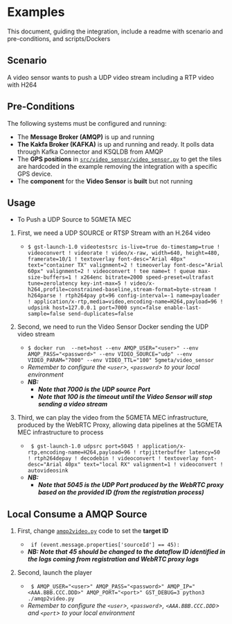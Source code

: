 
# Examples

This document, guiding the integration, include a readme with scenario and pre-conditions, and scripts/Dockers

## Scenario

A video sensor wants to push a UDP video stream including a RTP video with H264

## Pre-Conditions

The following systems must be configured and running:

- The **Message Broker (AMQP)** is up and running
- **The Kakfa Broker (KAFKA)** is up and running and ready. It polls data through Kafka Connector and KSQLDB from AMQP
- The **GPS positions** in [`src/video_sensor/video_sensor.py`](../src/video_sensor/video_sensor.py) to get the tiles are hardcoded in the example removing the integration with a specific GPS device.
- The **component** for the **Video Sensor** is **built** but not running

## Usage 

* To Push a UDP Source to 5GMETA MEC 
1.  First, we need a UDP SOURCE or RTSP Stream with an H.264 video

	- ``` $ gst-launch-1.0 videotestsrc is-live=true do-timestamp=true ! videoconvert ! videorate ! video/x-raw, width=640, height=480, framerate=10/1 ! textoverlay font-desc="Arial 40px" text="container TX" valignment=2 ! timeoverlay font-desc="Arial 60px" valignment=2 ! videoconvert ! tee name=t ! queue max-size-buffers=1 ! x264enc bitrate=2000 speed-preset=ultrafast tune=zerolatency key-int-max=5 ! video/x-h264,profile=constrained-baseline,stream-format=byte-stream ! h264parse ! rtph264pay pt=96 config-interval=-1 name=payloader ! application/x-rtp,media=video,encoding-name=H264,payload=96 ! udpsink host=127.0.0.1 port=7000 sync=false enable-last-sample=false send-duplicates=false ```

3.  Second, we need to run the Video Sensor Docker sending the UDP video stream

	- ``` $ docker run  --net=host --env AMQP_USER="<user>" --env AMQP_PASS="<password>" --env VIDEO_SOURCE="udp" --env VIDEO_PARAM="7000" --env VIDEO_TTL="100" 5gmeta/video_sensor ```
 	- _Remember to configure the `<user`>, `<password`> to your local environment_
	- ***NB:***
		- ***Note that **7000** is the **UDP source Port*****
		- ***Note that **100** is the **timeout** until the Video Sensor will stop sending a video stream***
  
4.  Third, we can play the video from the 5GMETA MEC infrastructure, produced by the WebRTC Proxy, allowing data pipelines at the 5GMETA MEC infrastructure to process

	- ``` $ gst-launch-1.0 udpsrc port=5045 ! application/x-rtp,encoding-name=H264,payload=96 ! rtpjitterbuffer latency=50 ! rtph264depay ! decodebin ! videoconvert ! textoverlay font-desc="Arial 40px" text="local RX" valignment=1 ! videoconvert ! autovideosink```
	- ***NB:***
		- ***Note that **5045** is the **UDP Port produced** by the WebRTC proxy based on the provided ID (from the registration process)***


## Local Consume a AMQP Source

1.  First, change [`amqp2video.py`](./amqp2video.py) code to set the **target ID**

	- ``` if (event.message.properties['sourceId'] == 45):```
	- ***NB: Note that **45** should be changed to the **dataflow ID identified** in the logs coming from registration and WebRTC proxy logs***

2. Second, launch the player

	- ``` $ AMQP_USER="<user>" AMQP_PASS="<password>" AMQP_IP="<AAA.BBB.CCC.DDD>" AMQP_PORT="<port>" GST_DEBUG=3 python3 ./amqp2video.py```
 	- _Remember to configure the `<user`>, `<password`>, `<AAA.BBB.CCC.DDD`> and `<port`> to your local environment_

